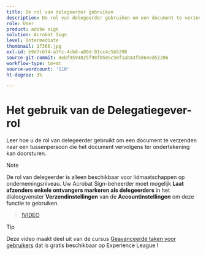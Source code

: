 ```yaml
---
title: De rol van delegeerder gebruiken
description: De rol van delegeerder gebruiken om een document te verzenden naar een tussenpersoon die het document vervolgens kan doorsturen ter ondertekening
role: User
product: adobe sign
solution: Acrobat Sign
level: Intermediate
thumbnail: 17366.jpg
exl-id: b9d7c6f4-a7fc-4cb8-a80d-91cc4c5b5298
source-git-commit: 4ebf9594025f98f0505c58f1ab43fb864ed51206
workflow-type: tm+mt
source-wordcount: '110'
ht-degree: 3%

---
```


# Het gebruik van de Delegatiegever-rol

Leer hoe u de rol van delegeerder gebruikt om een document te verzenden naar een tussenpersoon die het document vervolgens ter ondertekening kan doorsturen.

>[!NOTE]
>
>De rol van delegeerder is alleen beschikbaar voor lidmaatschappen op ondernemingsniveau. Uw Acrobat Sign-beheerder moet mogelijk **Laat afzenders enkele ontvangers markeren als delegeerders** in het dialoogvenster **Verzendinstellingen** van de **Accountinstellingen** om deze functie te gebruiken.

>[!VIDEO](https://video.tv.adobe.com/v/343621?quality=12&learn=on&hidetitle=true)

>[!TIP]
>
>Deze video maakt deel uit van de cursus [Geavanceerde taken voor gebruikers](https://experienceleague.adobe.com/?recommended=Sign-U-1-2020.3) dat is gratis beschikbaar op Experience League !
